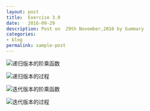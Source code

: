 ```yaml
---
layout: post
title:  Exercise 3.9
date:   2016-09-29
description: Post on  29th November,2016 by Gummary
categories:
- blog
permalink: sample-post
---
```




![递归版本的阶乘函数](https://lh4.googleusercontent.com/fAuYVhlokzaXtC_hHzy9fINLcrDtLI_k4R8AjlNiWII2FVx3G1o15xhfxpEd4Hr_vpNyNqSC62p0Dg4=w1301-h654) 

![递归版本的过程](https://lh4.googleusercontent.com/HCErAmYB38NUm0CucBkn-zeoyrjqMTBXKe-CAFy9XxG0zhexzgSV0jr9fWQR5HkXNUGbaUs-0UHdwQs=w1301-h654-rw) 

![迭代版本的阶乘函数](https://lh6.googleusercontent.com/qUO9j7RLx8C-WmwtiAMwOepmaiZA8qrPiZTtxRZFFLkZa906WsQwFovY3CaQHsOs9Dh1WzMKMV8tfNM=w1301-h654-rw) 

![迭代版本的过程](https://docs.google.com/drawings/d/1jst3mgoscjRJgRKtYe1qGEb770QYyzdrV5ueIm8O1Ho/pub?w=1424&h=425) 